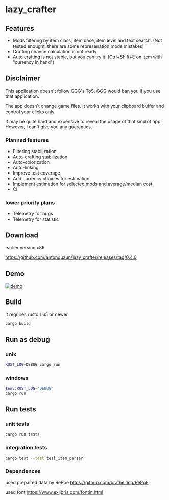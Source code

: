 # lazy_crafter

## Features

- Mods filtering by item class, item base, item level and text search. (Not tested enought, there are some represenation mods mistakes)
- Crafting chance calculation is not ready
- Auto crafting is not stable, but you can try it. (Ctrl+Shift+E on item with "currency in hand")

## Disclaimer

This application doesn't follow GGG's ToS. GGG would ban you if you use that application.

The app doesn't change game files. It works with your clipboard buffer and control your clicks only.

It may be quite hard and expensive to reveal the usage of that kind of app. However, I can't give you any guaranties.

### Planned features

- Filtering stabilization
- Auto-crafting stabilization
- Auto-colorization
- Auto-linking
- Improve test coverage
- Add currency choices for estimation
- Implement estimation for selected mods and average/median cost
- CI

### lower priority plans 

- Telemetry for bugs
- Telemetry for statistic

## Download

earlier version x86

https://github.com/antonguzun/lazy_crafter/releases/tag/0.4.0

## Demo

[![demo](https://img.youtube.com/vi/tH3UOBZh0-w/0.jpg)](https://www.youtube.com/watch?v=tH3UOBZh0-w "Demo")

## Build
it requires rustc 1.65 or newer

```sh
cargo build
```

## Run as debug

### unix

```sh
RUST_LOG=DEBUG cargo run
```

### windows

```PowerShell
$env:RUST_LOG='DEBUG'
cargo run
```

## Run tests

### unit tests

```sh
cargo run tests
```

### integration tests

```sh
cargo test --test test_item_parser
```

### Dependences
used prepaired data by RePoe https://github.com/brather1ng/RePoE

used font https://www.exljbris.com/fontin.html
